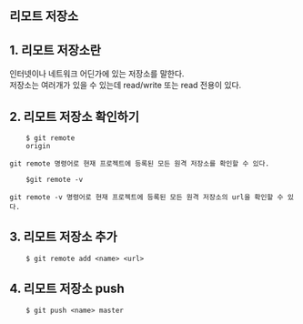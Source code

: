 ## 리모트 저장소

## 1. 리모트 저장소란
  인터넷이나 네트워크 어딘가에 있는 저장소를 말한다.   
  저장소는 여러개가 있을 수 있는데 read/write 또는 read 전용이 있다. 

## 2. 리모트 저장소 확인하기
```
    $ git remote
    origin
```

    git remote 명령어로 현재 프로젝트에 등록된 모든 원격 저장소를 확인할 수 있다.

```
    $git remote -v
```

    git remote -v 명령어로 현재 프로젝트에 등록된 모든 원격 저장소의 url을 확인할 수 있다.


## 3. 리모트 저장소 추가
```
    $ git remote add <name> <url>
```

## 4. 리모트 저장소 push
```
    $ git push <name> master
```
